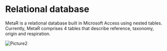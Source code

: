# Relational database
MetaR is a relational database built in Microsoft Access using nested tables. Currently, MetaR comprises 4 tables that describe reference, taxonomy, origin and respiration.

![Picture2](https://github.com/felixpleiva/MetaR/assets/57069034/3201d40e-64ba-46a8-9017-2adcbcbe6f78)


